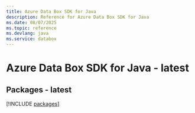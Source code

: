 ```yaml
---
title: Azure Data Box SDK for Java
description: Reference for Azure Data Box SDK for Java
ms.date: 08/07/2025
ms.topic: reference
ms.devlang: java
ms.service: databox
---
```

# Azure Data Box SDK for Java - latest
## Packages - latest
[!INCLUDE [packages](data-box-index.md)]